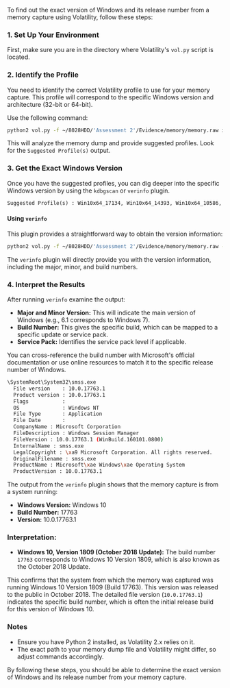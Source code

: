 To find out the exact version of Windows and its release number from a memory capture using Volatility, follow these steps:

### 1. Set Up Your Environment
First, make sure you are in the directory where Volatility's `vol.py` script is located.

### 2. Identify the Profile
You need to identify the correct Volatility profile to use for your memory capture. This profile will correspond to the specific Windows version and architecture (32-bit or 64-bit).

Use the following command:

```bash
python2 vol.py -f ~/8028HDD/'Assessment 2'/Evidence/memory/memory.raw imageinfo
```

This will analyze the memory dump and provide suggested profiles. Look for the `Suggested Profile(s)` output.

### 3. Get the Exact Windows Version
Once you have the suggested profiles, you can dig deeper into the specific Windows version by using the `kdbgscan` or `verinfo` plugin.

```python
Suggested Profile(s) : Win10x64_17134, Win10x64_14393, Win10x64_10586, Win10x64_16299, Win2016x64_14393, Win10x64_17763, Win10x64_15063 (Instantiated with Win10x64_15063)
```
#### Using `verinfo`
This plugin provides a straightforward way to obtain the version information:

```bash
python2 vol.py -f ~/8028HDD/'Assessment 2'/Evidence/memory/memory.raw --profile=Win10x64_17763 verinfo
```

The `verinfo` plugin will directly provide you with the version information, including the major, minor, and build numbers.

### 4. Interpret the Results
After running `verinfo` examine the output:

- **Major and Minor Version:** This will indicate the main version of Windows (e.g., 6.1 corresponds to Windows 7).
- **Build Number:** This gives the specific build, which can be mapped to a specific update or service pack.
- **Service Pack:** Identifies the service pack level if applicable.

You can cross-reference the build number with Microsoft's official documentation or use online resources to match it to the specific release number of Windows.

```bash
\SystemRoot\System32\smss.exe
  File version    : 10.0.17763.1
  Product version : 10.0.17763.1
  Flags           : 
  OS              : Windows NT
  File Type       : Application
  File Date       : 
  CompanyName : Microsoft Corporation
  FileDescription : Windows Session Manager
  FileVersion : 10.0.17763.1 (WinBuild.160101.0800)
  InternalName : smss.exe
  LegalCopyright : \xa9 Microsoft Corporation. All rights reserved.
  OriginalFilename : smss.exe
  ProductName : Microsoft\xae Windows\xae Operating System
  ProductVersion : 10.0.17763.1
```

The output from the `verinfo` plugin shows that the memory capture is from a system running:

- **Windows Version:** Windows 10
- **Build Number:** 17763
- **Version:** 10.0.17763.1

### Interpretation:
- **Windows 10, Version 1809 (October 2018 Update):** The build number `17763` corresponds to Windows 10 Version 1809, which is also known as the October 2018 Update.

This confirms that the system from which the memory was captured was running Windows 10 Version 1809 (Build 17763). This version was released to the public in October 2018. The detailed file version (`10.0.17763.1`) indicates the specific build number, which is often the initial release build for this version of Windows 10.



### Notes
- Ensure you have Python 2 installed, as Volatility 2.x relies on it.
- The exact path to your memory dump file and Volatility might differ, so adjust commands accordingly.

By following these steps, you should be able to determine the exact version of Windows and its release number from your memory capture.
